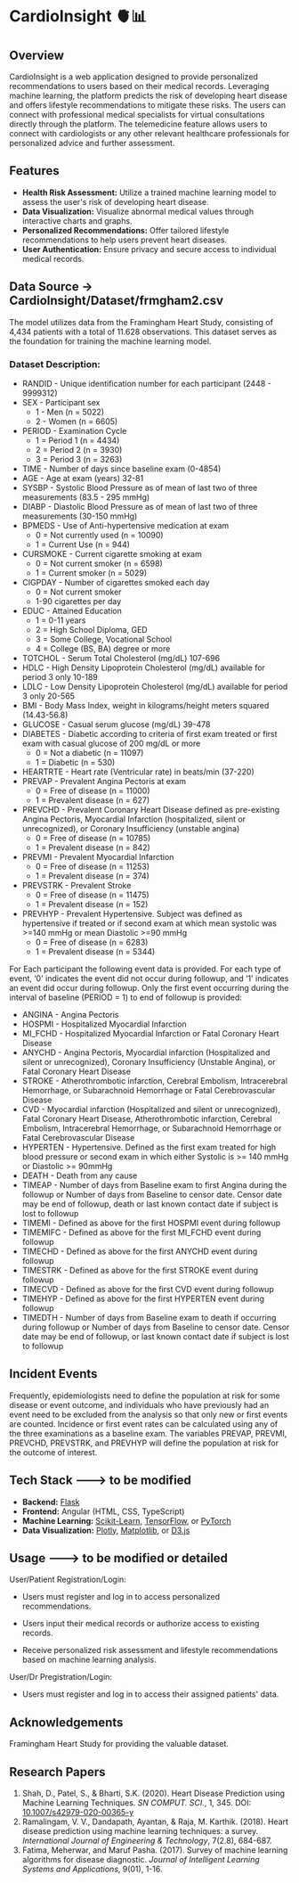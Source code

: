 # CardioInsight 🫀📊

## Overview

CardioInsight is a web application designed to provide personalized recommendations to users based on their medical records. Leveraging machine learning, the platform predicts the risk of developing heart disease and offers lifestyle recommendations to mitigate these risks. The users can connect with professional medical specialists for virtual consultations directly through the platform. The telemedicine feature allows users to connect with cardiologists or any other relevant healthcare professionals for personalized advice and further assessment.

## Features

- **Health Risk Assessment:** Utilize a trained machine learning model to assess the user's risk of developing heart disease.
- **Data Visualization:** Visualize abnormal medical values through interactive charts and graphs.
- **Personalized Recommendations:** Offer tailored lifestyle recommendations to help users prevent heart diseases.
- **User Authentication:** Ensure privacy and secure access to individual medical records.

## Data Source -> CardioInsight/Dataset/frmgham2.csv

The model utilizes data from the Framingham Heart Study, consisting of 4,434 patients with a total of 11.628 observations. This dataset serves as the foundation for training the machine learning model.

### Dataset Description:

- RANDID - Unique identification number for each participant (2448 - 9999312)
- SEX - Participant sex
  - 1 - Men (n = 5022)
  - 2 - Women (n = 6605)
- PERIOD - Examination Cycle
  - 1 = Period 1 (n = 4434)
  - 2 = Period 2 (n = 3930)
  - 3 = Period 3 (n = 3263)
- TIME - Number of days since baseline exam (0-4854)
- AGE - Age at exam (years) 32-81
- SYSBP - Systolic Blood Pressure as of mean of last two of three measurements (83.5 - 295 mmHg)
- DIABP - Diastolic Blood Pressure as of mean of last two of three measurements (30-150 mmHg)
- BPMEDS - Use of Anti-hypertensive medication at exam
  - 0 = Not currently used (n = 10090)
  - 1 = Current Use (n = 944)
- CURSMOKE - Current cigarette smoking at exam
  - 0 = Not current smoker (n = 6598)
  - 1 = Current smoker (n = 5029)
- CIGPDAY - Number of cigarettes smoked each day
  - 0 = Not current smoker
  - 1-90 cigarettes per day
- EDUC - Attained Education
  - 1 = 0-11 years
  - 2 = High School Diploma, GED
  - 3 = Some College, Vocational School
  - 4 = College (BS, BA) degree or more
- TOTCHOL - Serum Total Cholesterol (mg/dL) 107-696
- HDLC - High Density Lipoprotein Cholesterol (mg/dL) available for period 3 only 10-189
- LDLC - Low Density Lipoprotein Cholesterol (mg/dL) available for period 3 only 20-565
- BMI - Body Mass Index, weight in kilograms/height meters squared (14.43-56.8)
- GLUCOSE - Casual serum glucose (mg/dL) 39-478
- DIABETES - Diabetic according to criteria of first exam treated or first exam with casual glucose of 200 mg/dL or more
  - 0 = Not a diabetic (n = 11097)
  - 1 = Diabetic (n = 530)
- HEARTRTE - Heart rate (Ventricular rate) in beats/min (37-220)
- PREVAP - Prevalent Angina Pectoris at exam
  - 0 = Free of disease (n = 11000)
  - 1 = Prevalent disease (n = 627)
- PREVCHD - Prevalent Coronary Heart Disease defined as pre-existing Angina Pectoris, Myocardial Infarction (hospitalized, silent or unrecognized), or Coronary Insufficiency (unstable angina)
  - 0 = Free of disease (n = 10785)
  - 1 = Prevalent disease (n = 842)
- PREVMI - Prevalent Myocardial Infarction
  - 0 = Free of disease (n = 11253)
  - 1 = Prevalent disease (n = 374)
- PREVSTRK - Prevalent Stroke
  - 0 = Free of disease (n = 11475)
  - 1 = Prevalent disease (n = 152)
- PREVHYP - Prevalent Hypertensive. Subject was defined as hypertensive if treated or if second exam at which mean systolic was >=140 mmHg or mean Diastolic >=90 mmHg
  - 0 = Free of disease (n = 6283)
  - 1 = Prevalent disease (n = 5344)


For Each participant the following event data is provided. For each type of event, ‘0' indicates the event did not occur during followup, and ‘1' indicates an event did occur during followup. Only the first event occurring during the interval of baseline (PERIOD = 1) to end of followup is provided:

- ANGINA - Angina Pectoris
- HOSPMI - Hospitalized Myocardial Infarction
- MI_FCHD - Hospitalized Myocardial Infarction or Fatal Coronary Heart Disease
- ANYCHD - Angina Pectoris, Myocardial infarction (Hospitalized and silent or unrecognized), Coronary Insufficiency (Unstable Angina), or Fatal Coronary Heart Disease
- STROKE - Atherothrombotic infarction, Cerebral Embolism, Intracerebral Hemorrhage, or Subarachnoid Hemorrhage or Fatal Cerebrovascular Disease
- CVD - Myocardial infarction (Hospitalized and silent or unrecognized), Fatal Coronary Heart Disease, Atherothrombotic infarction, Cerebral Embolism, Intracerebral Hemorrhage, or Subarachnoid Hemorrhage or Fatal Cerebrovascular Disease
- HYPERTEN - Hypertensive. Defined as the first exam treated for high blood pressure or second exam in which either Systolic is >= 140 mmHg or Diastolic >= 90mmHg
- DEATH - Death from any cause
- TIMEAP - Number of days from Baseline exam to first Angina during the followup or Number of days from Baseline to censor date. Censor date may be end of followup, death or last known contact date if subject is lost to followup
- TIMEMI - Defined as above for the first HOSPMI event during followup
- TIMEMIFC - Defined as above for the first MI_FCHD event during followup
- TIMECHD - Defined as above for the first ANYCHD event during followup
- TIMESTRK - Defined as above for the first STROKE event during followup
- TIMECVD - Defined as above for the first CVD event during followup
- TIMEHYP - Defined as above for the first HYPERTEN event during followup
- TIMEDTH - Number of days from Baseline exam to death if occurring during followup or Number of days from Baseline to censor date. Censor date may be end of followup, or last known contact date if subject is lost to followup


## Incident Events
Frequently, epidemiologists need to define the population at risk for some disease or event outcome, and individuals who have previously had an event need to be excluded from the analysis so that only new or first events are counted. Incidence or first event rates can be calculated using any of the three examinations as a baseline exam. The variables PREVAP, PREVMI, PREVCHD, PREVSTRK, and PREVHYP will define the population at risk for the outcome of interest.
## Tech Stack ---> to be modified

- **Backend:** [Flask](https://flask.palletsprojects.com/)
- **Frontend:** Angular (HTML, CSS, TypeScript)
- **Machine Learning:** [Scikit-Learn](https://scikit-learn.org/), [TensorFlow](https://www.tensorflow.org/), or [PyTorch](https://pytorch.org/)
- **Data Visualization:** [Plotly](https://plotly.com/), [Matplotlib](https://matplotlib.org/), or [D3.js](https://d3js.org/)

## Usage ---> to be modified or detailed
User/Patient Registration/Login:

- Users must register and log in to access personalized recommendations.

- Users input their medical records or authorize access to existing records.

- Receive personalized risk assessment and lifestyle recommendations based on machine learning analysis.

User/Dr Pregistration/Login:

- Users must register and log in to access their assigned patients' data.

## Acknowledgements
Framingham Heart Study for providing the valuable dataset.

## Research Papers

1. Shah, D., Patel, S., & Bharti, S.K. (2020). Heart Disease Prediction using Machine Learning Techniques. *SN COMPUT. SCI.*, 1, 345. DOI: [10.1007/s42979-020-00365-y](https://doi.org/10.1007/s42979-020-00365-y)
2. Ramalingam, V. V., Dandapath, Ayantan, & Raja, M. Karthik. (2018). Heart disease prediction using machine learning techniques: a survey. *International Journal of Engineering & Technology*, 7(2.8), 684-687.
3. Fatima, Meherwar, and Maruf Pasha. (2017). Survey of machine learning algorithms for disease diagnostic. *Journal of Intelligent Learning Systems and Applications*, 9(01), 1-16.







